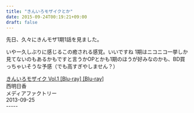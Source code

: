```yaml
---
title: "きんいろモザイクとか"
date: 2015-09-24T00:19:21+09:00
draft: false
---
```


先日、久々にきんモザ1期1話を見ました。
<!---more--->

<script  type="text/javascript" charset="utf-8" src="http://ext.nicovideo.jp/thumb_watch/so21321639?h=265&amp;w=320"></script>

いやー久しぶりに感じるこの癒される感覚。いいですね
1期はニコニコ一挙しか見てないのもあるかもですと言うかOPとかも1期のほうが好みなのかも、BD買っちゃいそうな予感（でも高すぎやしません？）

<div  class="amazon Default"><div  class="itemTitle"><a  href="http://www.amazon.co.jp/%E3%81%8D%E3%82%93%E3%81%84%E3%82%8D%E3%83%A2%E3%82%B6%E3%82%A4%E3%82%AF-Vol-1-Blu-ray-%E8%A5%BF%E6%98%8E%E6%97%A5%E9%A6%99/dp/B00DI3ZXUS%3FSubscriptionId%3DAKIAIM37F4M6SCT5W23Q%26tag%3Dlvdrfree-22%26linkCode%3Dxm2%26camp%3D2025%26creative%3D165953%26creativeASIN%3DB00DI3ZXUS" target="_blank">きんいろモザイク Vol.1 [Blu-ray] [Blu-ray]</a></div><div  class="itemSubTxt">西明日香</div><div  class="itemSubTxt">メディアファクトリー</div><div  class="itemSubTxt">2013-09-25</div></div>
-----